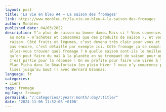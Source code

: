```yaml
---
layout: post
title: 'La vie en bleu #4 – La saison des fromages'
link: https://www.monbleu.fr/la-vie-en-bleu-4-la-saison-des-fromages
author: Monbleu
published_date: 04/03/2022
description: Y’a plus de saison ma bonne dame… Mais si ! Vous commencez à être habitués
  au moto « n’achetez et consommez que des produits de saison », et vous avez bien
  raison. Côté fruits et légumes, c’est devenu très clair pour vous et si ça ne l’est
  pas encore, c’est détaillé par exemple ici. Côté fromage ça se complique. Quand
  allez-vous trouver quel fromage ? A quelle saison sont-ils le meilleur ? Est-ce
  qu’on peut faire du mal à la planète en se trompant de saison pour un fromage ?
  C’est partie pour la réponse ! On en profite pour faire une virée à l’alpage de
  Plan Pichu dans le Beaufortain (en plein hiver ? vous n’y comprenez plus rien ?…
  lisez jusqu’au bout !) avec Bernard Usannaz.
language: fr
categories:
- Liens
tags: fromage
og-tags: fromage
permalink: "/:categories/:year/:month/:day/:title/"
date: '2024-11-06 11:52:06 +0100'
---
```

